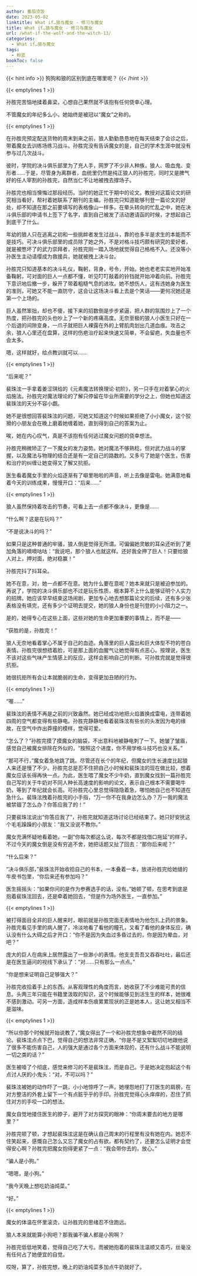 ```yaml
---
author: 番茄烫饭
date: 2023-05-02
linktitle: What if…狼与魔女 - 修习与魔女
title: What if…狼与魔女 - 修习与魔女
url: /what-if-the-wolf-and-the-witch-13/
categories:
  - What if…狼与魔女
tags:
  - 粉蓝
bookToc: false
---
```


{{< hint info >}}
狗狗和狼的区别到底在哪里呢？
{{< /hint >}}

<!--more-->

{{< emptylines 1 >}}

孙胜完苦恼地揉着鼻梁，心想自己果然就不该抱有任何侥幸心理。

不管魔女的年纪多么小，她始终是被冠以“魔女”之称的。

{{< emptylines 1 >}}

在孙胜完预定配送货物的周末到来之前，狼人勤勤恳恳地在每天结束了会诊之后，带着魔女去训练场练习战斗。孙胜完没有告诉魔女的是，自己的学术生涯中就没有参与过几次战斗。

彼时，学院的决斗俱乐部里为了充人手，网罗了不少非人种族，狼人、吸血鬼、变形者……于是，尽管身为离群者，血统里仍然是纯正狼人的孙胜完，同时又是脾气好的任人宰割的孙胜完，自然当仁不让地被拽去撑场子。

孙胜完也相当懊悔过那段经历。当时的她正忙于期中的论文。教授对这篇论文的研究相当看好，帮衬着她联系了期刊的主编。孙胜完只知道能够刊登一篇论文的好处，却不知道在那之前要填写的表格像山一样多。在晕头转向的忙乱之中，她在决斗俱乐部的申请书上签下了名字，直到自己被发了活动邀请函的时候，才想起自己到底干了什么。

年幼的狼人只在逃离之初和一些挑衅者发生过战斗，靠的也多半是求生的本能而不是技巧。可决斗俱乐部里的成员除了她之外，不是对格斗技巧颇有研究的爱好者，就是被憋坏了的武力崇拜者，孙胜完刚一踏入场地就觉得自己格格不入。还没等小孙医生主动请缨成为救援兵，她就被拽上决斗台。

孙胜完只知道基本的决斗礼仪，鞠躬，背身，号令，开始。她也老老实实地开始准备鞠躬，可对面的巨人一点都不懂，听见叮叮敲着的铃铛就开始冲着向前。孙胜完下意识地后撤一步，躲开了带着粗糙气息的进攻。她不想伤人，这有违她身为医生的准则，可她又不能一直防守，这会让这场决斗看上去是个笑话——更何况她还是第一个上场的。

巨人虽然笨拙，却也不傻，接下来的招数倒是步步紧逼，把人群的氛围炒上了一个热度，把孙胜完的头也吵上了一个新的疼痛高度。无奈至极的狼人小医生只好在一个后退的间隙变身，一爪子就把巨人裸露在外的上臂肌肉划出几道血痕。攻击之余，狼人心里还在盘算，这样的伤疤治疗起来快速又简单，不会留疤，失血量也不会太多。

嗯，这样就好，给点教训就可以……

{{< emptylines 1 >}}

“后来呢？”

裴珠泫一手拿着姜涩琪给的《元素魔法转换理论·初阶》，另一只手在对着掌心的火焰施法。孙胜完对魔法理论的了解只停留在毕业所需要的学分之上，但她也知道这裴珠泫的天分不容小觑。

她不是很想回答裴珠泫的问题，可她又知道这个时候如果拒绝了小小魔女，这个狡猾的小朋友会在晚上磨着她缠着她，直到得到自己的答案为止。

唉，她在内心叹气，真是不该抱有任何逃过魔女问题的侥幸想法。

孙胜完稍微矫正了一下魔女的发力姿势。她对魔法不够熟稔，但对武力战斗的掌握，以及魔法与物理的结合还是有一定自己的路数的。又多亏了她是个医生，伤害和治疗的纠缠让她变得又了解又抗拒。

医生看着魔女手里的火焰逐渐有了噼里啪啦的声音，听上去像是雷电。她满意地看着今天的训练成果，慢慢开口：“后来……”

{{< emptylines 1 >}}

狼人虽然保持着攻击的节奏，可看上去一点都不像决斗，更像是……

“什么啊？这是在玩吗？”

“不是说决斗的吗？”

如果只是这种普通的牢骚，狼人倒是觉得无所谓。可偏偏她灵敏的耳朵还听到了更加角落的嘀嘀咕咕：“我说吧，那个狼人也就这样。还好我全押了巨人！只要给狼人对上，押对面，绝对稳赢！”

孙胜完抖了抖耳朵。

她不在意，对，她一点都不在意。她为什么要在意呢？她本来就只是被迫参加的。再说了，学院的决斗俱乐部也不过是玩乐性质，根本算不上什么能够证明个人实力的招牌。她应该早早结束这场闹剧，更加专心地去想那篇论文的后续，还有多少张表格没有填完，还有多少个证明去提交，她的狼人身份也是刊登的小小阻力之一。

是的，她得专心在这些上面，这些对她的生命更加重要的事情上，而不是——

“获胜的是，孙胜完！”

狼人无奈地看着掌心不属于自己的血迹。角落里的巨人露出和巨大体型不符的苍白表情。孙胜完很想捂着脸，可是那上面的血腥气让她觉得有点恶心。按理说，医生不该对这些气味产生情感上的反应，这样会影响自己的判断。可孙胜完就是觉得很抗拒。

她很抗拒所有会让本就脆弱的生命，变得更加丑陋的行为。

{{< emptylines 1 >}}

“喔……”

裴珠泫的表情不再是之前的兴致盎然。她已经成功地把火焰置换成雷电，连带着她四周的空气都变得有些静电。孙胜完静静地看着裴珠泫有些长的头发因为电的缘故，在空气中炸出莽撞的模样，觉得可爱。

“怎么了？”孙胜完摸了摸魔女的脑袋，不出意料地被静电刺了一下。她皱了皱眉，感觉自己被魔女排除在外似的，“按照这个进度，你不用学格斗技巧也没关系。”

“那可不行，”魔女着急地跳了跳。尽管还在长个的年纪，但魔女的生长速度比起狼人来还是慢了不少。孙胜完总是忍不住把自己小时候和裴珠泫的现在做比较，想着魔女应该长得再快一点。为此，医生喂了魔女不少牛奶，直到魔女找到一篇孙胜完自己写的关于牛奶对不同人种长高速度的影响的论文，表示自己根本不需要喝牛奶，等到了年纪就会长高。可孙胜完心里总觉得隐隐着急，哪怕她自己也不知道在急什么。裴珠泫拽着孙胜完的小手指，“万一你不在我身边怎么办？万一我的魔法被禁锢了怎么办？你答应我了的！”

只要裴珠泫说出“你答应我了”，孙胜完就知道这场讨论已经结束了。她只好安抚这个毛毛躁躁的小朋友：“我又没说不教你。”

魔女充满怀疑地看着她，一副“你每次都这么说，每次不都是找借口拖延”的样子。不过今天的魔女倒是没有穷追不舍，她把话题又扯了回去：“那你后来呢？”

“什么后来？”

“决斗俱乐部，”裴珠泫开始收拾自己的书本，一本叠着一本，放进孙胜完给她缝的牛皮书包里，“你后来还有参加吗？”

医生摇摇头：“如果你问的是作为参赛选手的话，没有。”她顿了顿，在思考到底是抱着裴珠泫回去，还是牵着她回去，“但是作为场外医生，一直参加。”

{{< emptylines 1 >}} 

被打得面目全非的巨人醒来时，眼前就是孙胜完面无表情地为他包扎上药的景象。孙胜完看见手里的病人醒了，冷淡地看了看他的瞳孔，又看了看他的身体反应，确认没有什么大碍之后才开口：“你不是因为失血过多昏过去的，你是因为晕血，对吧？”

庞大的巨人在病床上居然露出了一些渺小的表情。他支支吾吾又吞吞吐吐，最后还是在医生逼问的视线下承认了：“对……只有那么一点点。”

“你是想来证明自己足够强大？”

孙胜完收拾着手上的东西。从客观理性的角度而言，她收获了不少难能可贵的信息。头两三年只能在书籍里汲取的知识，这个时候能够见到活生生的样本，她很难不感到激动。可另一方面，造成样本伤痕累累现状的正是她本人，这让她又相当不是滋味。

{{< emptylines 1 >}}

“所以你那个时候就开始说教了，”魔女得出了一个和孙胜完想象中截然不同的结论。裴珠泫点点下巴，觉得自己的想法非常正确，“你是不是又絮絮叨叨地跟他说了很多不能伤害自己，人的强大是通过各个方面来体现的，还有什么战斗不能说明一切之类的话？”

医生被噎了个彻底，感觉来修习的不是裴珠泫，而是自己。于是她决定抱起这个有点讨人厌的小鬼头：“对，不可以吗？”

裴珠泫被她的动作吓了一跳，小小地惊呼了一声。她埋怨地打了打医生的肩膀，在对方整洁的外套上留下一个有点脏乎乎的手印。孙胜完觉得心头痒痒的，忍住了抓住对方的手咬一口的想法。

魔女自觉地搂住医生的脖子，避开了对方探究的眼神：“你周末要去的地方是哪里？”

孙胜完顿了顿，才想起裴珠泫这是在确认自己周末的行程里有没有她在内。她忍不住笑起来，感慨自己怎么又忘了魔女的占有欲。都有契约了，还要怎么证明才会觉得安心啊？孙胜完把魔女抱得更紧了一点：“我会带你去的，放心。”

“骗人是小狗。”

“嗯嗯，是小狗。”

“我今天晚上想吃奶油炖菜。”

“好。”

{{< emptylines 1 >}}

魔女的体温在怀里滚烫，让孙胜完的思绪忍不住跑远。

狼人本来就能算小狗吧？那我骗不骗人都是小狗啊？

孙胜完低低地笑着，觉得自己吃了大亏。而被她抱着的裴珠泫温顺又乖巧，丝毫没有任何占了她便宜的自觉。

哎呀，算了，孙胜完想，晚上的奶油炖菜多加点牛奶就好了。
